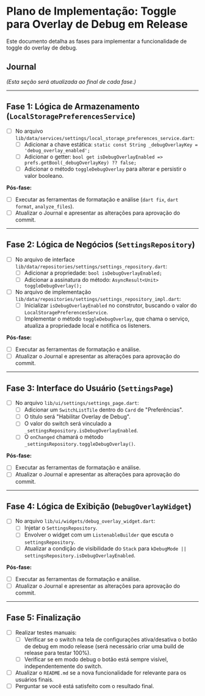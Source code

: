 # Plano de Implementação: Toggle para Overlay de Debug em Release

Este documento detalha as fases para implementar a funcionalidade de toggle do overlay de debug.

## Journal

*(Esta seção será atualizada ao final de cada fase.)*

---

## Fase 1: Lógica de Armazenamento (`LocalStoragePreferencesService`)

- [ ] No arquivo `lib/data/services/settings/local_storage_preferences_service.dart`:
  - [ ] Adicionar a chave estática: `static const String _debugOverlayKey = 'debug_overlay_enabled';`
  - [ ] Adicionar o getter: `bool get isDebugOverlayEnabled => prefs.getBool(_debugOverlayKey) ?? false;`
  - [ ] Adicionar o método `toggleDebugOverlay` para alterar e persistir o valor booleano.

**Pós-fase:**
- [ ] Executar as ferramentas de formatação e análise (`dart fix`, `dart format`, `analyze_files`).
- [ ] Atualizar o Journal e apresentar as alterações para aprovação do commit.

---

## Fase 2: Lógica de Negócios (`SettingsRepository`)

- [ ] No arquivo de interface `lib/data/repositories/settings/settings_repository.dart`:
  - [ ] Adicionar a propriedade: `bool isDebugOverlayEnabled;`
  - [ ] Adicionar a assinatura do método: `AsyncResult<Unit> toggleDebugOverlay();`
- [ ] No arquivo de implementação `lib/data/repositories/settings/settings_repository_impl.dart`:
  - [ ] Inicializar `isDebugOverlayEnabled` no construtor, buscando o valor do `LocalStoragePreferencesService`.
  - [ ] Implementar o método `toggleDebugOverlay`, que chama o serviço, atualiza a propriedade local e notifica os listeners.

**Pós-fase:**
- [ ] Executar as ferramentas de formatação e análise.
- [ ] Atualizar o Journal e apresentar as alterações para aprovação do commit.

---

## Fase 3: Interface do Usuário (`SettingsPage`)

- [ ] No arquivo `lib/ui/settings/settings_page.dart`:
  - [ ] Adicionar um `SwitchListTile` dentro do `Card` de "Preferências".
  - [ ] O título será "Habilitar Overlay de Debug".
  - [ ] O valor do switch será vinculado a `_settingsRepository.isDebugOverlayEnabled`.
  - [ ] O `onChanged` chamará o método `_settingsRepository.toggleDebugOverlay()`.

**Pós-fase:**
- [ ] Executar as ferramentas de formatação e análise.
- [ ] Atualizar o Journal e apresentar as alterações para aprovação do commit.

---

## Fase 4: Lógica de Exibição (`DebugOverlayWidget`)

- [ ] No arquivo `lib/ui/widgets/debug_overlay_widget.dart`:
  - [ ] Injetar o `SettingsRepository`.
  - [ ] Envolver o widget com um `ListenableBuilder` que escuta o `settingsRepository`.
  - [ ] Atualizar a condição de visibilidade do `Stack` para `kDebugMode || settingsRepository.isDebugOverlayEnabled`.

**Pós-fase:**
- [ ] Executar as ferramentas de formatação e análise.
- [ ] Atualizar o Journal e apresentar as alterações para aprovação do commit.

---

## Fase 5: Finalização

- [ ] Realizar testes manuais:
  - [ ] Verificar se o switch na tela de configurações ativa/desativa o botão de debug em modo release (será necessário criar uma build de release para testar 100%).
  - [ ] Verificar se em modo debug o botão está sempre visível, independentemente do switch.
- [ ] Atualizar o `README.md` se a nova funcionalidade for relevante para os usuários finais.
- [ ] Perguntar se você está satisfeito com o resultado final.
